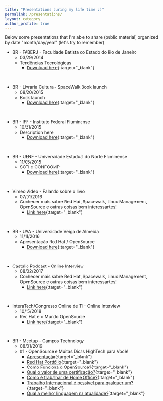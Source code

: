```yaml
---
title: "Presentations during my life time :)"
permalink: /presentations/
layout: category
author_profile: true
---
```

Below some presentations that I'm able to share (public material) organized by date "month/day/year" (let's try to remember)


- BR - FABERJ - Faculdade Batista do Estado do Rio de Janeiro
  - 03/29/2014
  - Tendências Tecnológicas
    - [Download here](/assets/files/FABERJ_29.03.2014.pdf){:target="_blank"}

<br/>

- BR - Livraria Cultura - SpaceWalk Book launch
  - 08/20/2015
  - Book launch
    - [Download here](#){:target="_blank"}

<br/>

- BR - IFF - Instituto Federal Fluminense
  - 10/21/2015
  - Description here
    - [Download here](/assets/files/IFF-CITI_10.21.2015.pdf){:target="_blank"}

<br/>

- BR - UENF - Universidade Estadual do Norte Fluminense
  - 11/05/2015
  - SCTI e CONFCOMP
    - [Download here](/assets/files/SCTI_11.05.2015.pdf){:target="_blank"}

<br/>

- Vimeo Video - Falando sobre o livro
  - 07/01/2016
  - Conhecer mais sobre Red Hat, Spacewalk, Linux Management, OpenSource e outras coisas bem interessantes!
    - [Link here](https://vimeo.com/173124755){:target="_blank"}

<br/>

- BR - UVA - Universidade Veiga de Almeida
  - 11/11/2016
  - Apresentação Red Hat / OpenSource
    - [Download here](/assets/files/UVA_11.11.2016.pdf){:target="_blank"}

<br/>

- Castalio Podcast - Online Interview
  - 08/02/2017
  - Conhecer mais sobre Red Hat, Spacewalk, Linux Management, OpenSource e outras coisas bem interessantes!
    - [Link here](https://www.youtube.com/watch?v=U8V6_7ZotwI){:target="_blank"}

<br/>

- InteraTech/Congresso Online de TI - Online Interview
  - 10/15/2018
  - Red Hat e o Mundo OpenSource
    - [Link here](https://www.youtube.com/watch?v=59F9iYH0KBQ){:target="_blank"}

<br/>

- BR - Meetup - Campos Technology
  - 08/01/2019 
  - #1 - OpenSource e Muitas Dicas HighTech para Você!
    - [Apresentação](/assets/files/meetup_01_Apresentacao.pdf){:target="_blank"}
    - [Red Hat Portfólio](/assets/files/meetup_01_Red_Hat_Corporate_Presentation_PT-BR.pdf){:target="_blank"}
    - [Como Funciona o OpenSource?](/assets/files/meetup_01_Como_funciona_o_OpenSource.pdf){:target="_blank"}
    - [Qual o valor de uma certificação?](/assets/files/meetup_01_Qual_o_valor_de_uma_certificacao_para_o_mercado_de_trabalho.pdf){:target="_blank"}
    - [Como é trabalhar de Home Office?](/assets/files/meetup_01_Como_e_trabalhar_de_home_office.pdf){:target="_blank"}
    - [Trabalho Internacional é possível para qualquer um?](/assets/files/meetup_01_Trabalho_internacional_e_possivel_para_qualquer_um.pdf){:target="_blank"}
    - [Qual a melhor linguagem na atualidade?](/assets/files/meetup_01_Qual_a_melhor_linguagem_na_atualidade.pdf){:target="_blank"}

